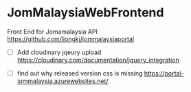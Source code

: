 # JomMalaysiaWebFrontend

Front End for Jomamalaysia API https://github.com/liongkj/jommalaysiaportal

- [ ] Add cloudinary jqeury upload https://cloudinary.com/documentation/jquery_integration

- [ ] find out why released version css is missing https://portal-jommalaysia.azurewebsites.net/
